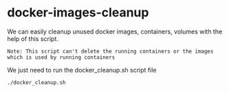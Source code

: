 # docker-images-cleanup

We can easily cleanup unused docker images, containers, volumes with the help of this script.

`Note: This script can't delete the running containers or the images which is used by running containers`

We just need to run the docker_cleanup.sh script file

`./docker_cleanup.sh`
